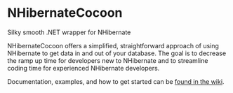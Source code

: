 NHibernateCocoon
================

Silky smooth .NET wrapper for NHibernate

NHibernateCocoon offers a simplified, straightforward approach of using NHibernate to get data in and out of your database. The goal is to decrease the ramp up time for developers new to NHibernate and to streamline coding time for experienced NHibernate developers.

Documentation, examples, and how to get started can be [found in the wiki](https://github.com/davedonaldson/NHibernateCocoon/wiki/Getting-Started).
